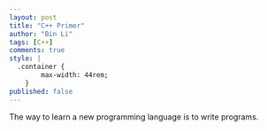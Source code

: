 ```yaml
---
layout: post
title: "C++ Primer"
author: "Bin Li"
tags: [C++]
comments: true
style: |
  .container {
        max-width: 44rem;
    } 
published: false
---
```


The way to learn a new programming language is to write programs.



